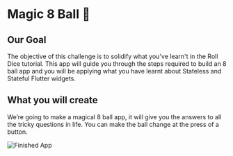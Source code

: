 # Magic 8 Ball 🎱

## Our Goal

The objective of this challenge is to solidify what you've learn't in the Roll Dice tutorial. This app will guide you through the steps required to build an 8 ball app and you will be applying what you have learnt about Stateless and Stateful Flutter widgets.

## What you will create

We’re going to make a magical 8 ball app, it will give you the answers to all the tricky questions in life. You can make the ball change at the press of a button. 

![Finished App](preview.png&s=200)
